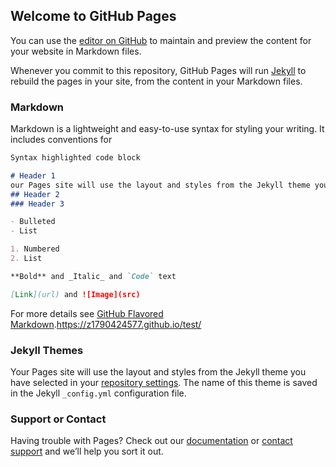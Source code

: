 ## Welcome to GitHub Pages

You can use the [editor on GitHub](https://github.com/z1790424577/test/edit/master/README.md) to maintain and preview the content for your website in Markdown files.

Whenever you commit to this repository, GitHub Pages will run [Jekyll](https://jekyllrb.com/) to rebuild the pages in your site, from the content in your Markdown files.

### Markdown

Markdown is a lightweight and easy-to-use syntax for styling your writing. It includes conventions for

```markdown
Syntax highlighted code block

# Header 1
our Pages site will use the layout and styles from the Jekyll theme you have selected in your repository settings. The name of this theme is saved in the Jekyll _config.yml configuration file.
## Header 2
### Header 3

- Bulleted
- List

1. Numbered
2. List

**Bold** and _Italic_ and `Code` text

[Link](url) and ![Image](src)
```

For more details see [GitHub Flavored Markdown](https://guides.github.com/features/mastering-markdown/).https://z1790424577.github.io/test/

### Jekyll Themes

Your Pages site will use the layout and styles from the Jekyll theme you have selected in your [repository settings](https://github.com/z1790424577/test/settings). The name of this theme is saved in the Jekyll `_config.yml` configuration file.

### Support or Contact

Having trouble with Pages? Check out our [documentation](https://help.github.com/categories/github-pages-basics/) or [contact support](https://github.com/contact) and we’ll help you sort it out.

